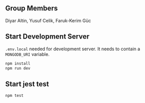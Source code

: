 ## Group Members
Diyar Altin, Yusuf Celik, Faruk-Kerim Güc

## Start Development Server

``` .env.local ``` needed for development server.
It needs to contain a ``` MONGODB_URI ``` variable.

```bash
npm install
npm run dev
```

## Start jest test

```bash
npm test
```

